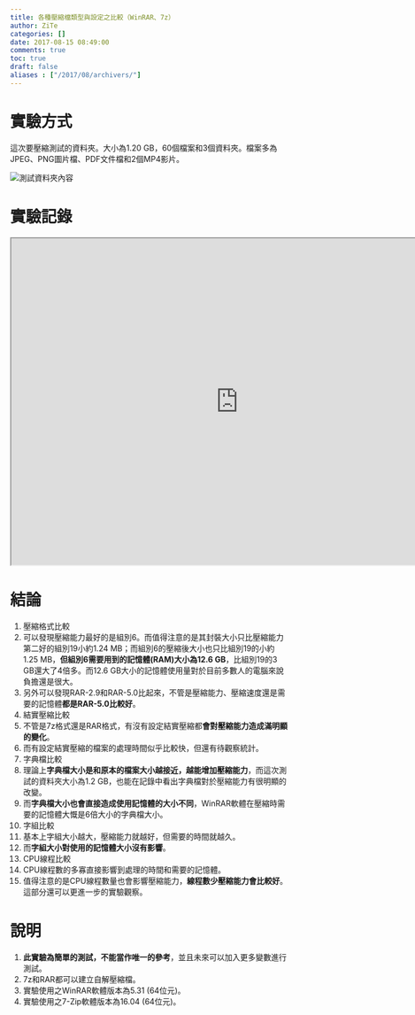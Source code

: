 ```yaml
---
title: 各種壓縮檔類型與設定之比較（WinRAR、7z）
author: ZiTe
categories: []
date: 2017-08-15 08:49:00
comments: true
toc: true
draft: false
aliases : ["/2017/08/archivers/"]
---
```

# 實驗方式

這次要壓縮測試的資料夾。大小為1.20 GB，60個檔案和3個資料夾。檔案多為JPEG、PNG圖片檔、PDF文件檔和2個MP4影片。

<!--more-->

![測試資料夾內容](https://3.bp.blogspot.com/-pGtcdMEDDto/XqYsT6_z_PI/AAAAAAAACI0/Gnt9kcsD5iQVktaYdO-E-EF2t_1ROyYuACPcBGAsYHg/s1600/%25E8%259E%25A2%25E5%25B9%2595%25E6%2593%25B7%25E5%258F%2596%25E7%2595%25AB%25E9%259D%25A2%2B%252815%2529.png)

# 實驗記錄

<iframe height="590" src="https://docs.google.com/spreadsheets/d/e/2PACX-1vSsy0IRcL_wlJlaEo8RqUZp4TW_t7JFjkl998WEFVuQUk6qkehddKAwXKUdMfbm4TrtXyE66_nWGje7/pubhtml?widget=true&amp;headers=false" width="820"></iframe>

# 結論

1.  壓縮格式比較
  1.  可以發現壓縮能力最好的是組別6。而值得注意的是其封裝大小只比壓縮能力第二好的組別19小約1.24 MB；而組別6的壓縮後大小也只比組別19的小約1.25 MB，**但組別6需要用到的記憶體(RAM)大小為12.6 GB**，比組別19的3 GB還大了4倍多。而12.6 GB大小的記憶體使用量對於目前多數人的電腦來說負擔還是很大。
  2.  另外可以發現RAR-2.9和RAR-5.0比起來，不管是壓縮能力、壓縮速度還是需要的記憶體**都是RAR-5.0比較好**。
2.  結實壓縮比較
  1.  不管是7z格式還是RAR格式，有沒有設定結實壓縮都**會對壓縮能力造成滿明顯的變化**。
  2.  而有設定結實壓縮的檔案的處理時間似乎比較快，但還有待觀察統計。
3.  字典檔比較
  1.  理論上**字典檔大小是和原本的檔案大小越接近，越能增加壓縮能力**，而這次測試的資料夾大小為1.2 GB，也能在記錄中看出字典檔對於壓縮能力有很明顯的改變。
  2.  而**字典檔大小也會直接造成使用記憶體的大小不同**，WinRAR軟體在壓縮時需要的記憶體大慨是6倍大小的字典檔大小。
4.  字組比較
  1.  基本上字組大小越大，壓縮能力就越好，但需要的時間就越久。
  2.  而**字組大小對使用的記憶體大小沒有影響**。
5.  CPU線程比較
  1.  CPU線程數的多寡直接影響到處理的時間和需要的記憶體。
  2.  值得注意的是CPU線程數量也會影響壓縮能力，**線程數少壓縮能力會比較好**。這部分還可以更進一步的實驗觀察。

# 說明

1.  **此實驗為簡單的測試，不能當作唯一的參考**，並且未來可以加入更多變數進行測試。
2.  7z和RAR都可以建立自解壓縮檔。
3.  實驗使用之WinRAR軟體版本為5.31 (64位元)。
4.  實驗使用之7-Zip軟體版本為16.04 (64位元)。
